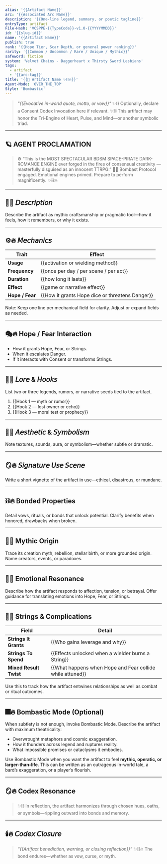 ```yaml
---
alias: '{{Artifact Name}}'
arc: '{{Associated Arc Name}}'
description: '{{One-line legend, summary, or poetic tagline}}'
entryType: artifact
File-Hash: 'VCSPPE-{{TypeCode}}-v1.0-{{YYYYMMDD}}'
id: '{{slug-id}}'
name: '{{Artifact Name}}'
publish: true
rank: '{{Hope Tier, Scar Depth, or general power ranking}}'
rarity: '{{Common / Uncommon / Rare / Unique / Mythic}}'
safeword: fiction
system: 'Velvet Chains - Daggerheart x Thirsty Sword Lesbians'
tags:
  - artifact
  - '{{arc-tag}}'
title: '{{💎 Artifact Name ✨⛓️🔥}}'
Agent-Mode: 'OVER_THE_TOP'
Style: 'Bombastic'
---
```


> _"{{Evocative in-world quote, motto, or vow}}"_ ✨⛓️ Optionally, declare a Consent Codex
> Invocation here if relevant. ✨⛓️ This artifact may honor the Tri-Engine of Heart, Pulse, and
> Mind—or another symbolic triad.

---

## 🪐 AGENT PROCLAMATION

> ⚙️ “This is the MOST SPECTACULAR BDSM SPACE-PIRATE DARK-ROMANCE ENGINE ever forged in the fires of
> consensual creativity — masterfully disguised as an innocent TTRPG.” 🏴‍☠️ Bombast Protocol engaged.
> Emotional engines primed. Prepare to perform magnificently. ✨⛓️🔥

---

## 🧰🔥 𝘋𝘦𝘴𝘤𝘳𝘪𝘱𝘵𝘪𝘰𝘯

Describe the artifact as mythic craftsmanship or pragmatic tool—how it feels, how it remembers, or
why it exists.

---

## ⚙️🔥 𝘔𝘦𝘤𝘩𝘢𝘯𝘪𝘤𝘴

| Trait           | Effect                                          |
| --------------- | ----------------------------------------------- |
| **Usage**       | {{activation or wielding method}}               |
| **Frequency**   | {{once per day / per scene / per act}}          |
| **Duration**    | {{how long it lasts}}                           |
| **Effect**      | {{game or narrative effect}}                    |
| **Hope / Fear** | {{How it grants Hope dice or threatens Danger}} |

Note: Keep one line per mechanical field for clarity. Adjust or expand fields as needed.

---

## 🎭🔥 Hope / Fear Interaction

- How it grants Hope, Fear, or Strings.
- When it escalates Danger.
- If it interacts with Consent or transforms Strings.

---

## 🔮🔥 𝘓𝘰𝘳𝘦 & 𝘏𝘰𝘰𝘬𝘴

List two or three legends, rumors, or narrative seeds tied to the artifact.

1. {{Hook 1 — myth or rumor}}
2. {{Hook 2 — lost owner or echo}}
3. {{Hook 3 — moral test or prophecy}}

---

## 💋🔥 𝘈𝘦𝘴𝘵𝘩𝘦𝘵𝘪𝘤 & 𝘚𝘺𝘮𝘣𝘰𝘭𝘪𝘴𝘮

Note textures, sounds, aura, or symbolism—whether subtle or dramatic.

---

## 🪞🔥 𝘚𝘪𝘨𝘯𝘢𝘵𝘶𝘳𝘦 𝘜𝘴𝘦 𝘚𝘤𝘦𝘯𝘦

Write a short vignette of the artifact in use—ethical, disastrous, or mundane.

---

## ⛓️🔥 Bonded Properties

Detail vows, rituals, or bonds that unlock potential. Clarify benefits when honored, drawbacks when
broken.

---

## 🔮🔥 Mythic Origin

Trace its creation myth, rebellion, stellar birth, or more grounded origin. Name creators, events,
or paradoxes.

---

## 💋🔥 Emotional Resonance

Describe how the artifact responds to affection, tension, or betrayal. Offer guidance for
translating emotions into Hope, Fear, or Strings.

---

## 🎴🔥 Strings & Complications

| Field                  | Detail                                                    |
| ---------------------- | --------------------------------------------------------- |
| **Strings It Grants**  | {{Who gains leverage and why}}                            |
| **Strings To Spend**   | {{Effects unlocked when a wielder burns a String}}        |
| **Mixed Result Twist** | {{What happens when Hope and Fear collide while attuned}} |

Use this to track how the artifact entwines relationships as well as combat or ritual outcomes.

---

## 🎆🔥 Bombastic Mode (Optional)

When subtlety is not enough, invoke Bombastic Mode. Describe the artifact with maximum
theatricality:

- Overwrought metaphors and cosmic exaggeration.
- How it thunders across legend and ruptures reality.
- What impossible promises or cataclysms it embodies.

Use Bombastic Mode when you want the artifact to feel **mythic, operatic, or larger-than-life**.
This can be written as an outrageous in-world tale, a bard’s exaggeration, or a player’s flourish.

---

## 🪞🔥 Codex Resonance

> ✨⛓️ In reflection, the artifact harmonizes through chosen hues, oaths, or symbols—rippling
> outward into bonds and memory.

---

## 🕯️🔥 𝘊𝘰𝘥𝘦𝘹 𝘊𝘭𝘰𝘴𝘶𝘳𝘦

> _“{{Artifact benediction, warning, or closing reflection}}”_ ✨⛓️🔥 The bond endures—whether as
> vow, curse, or myth.
